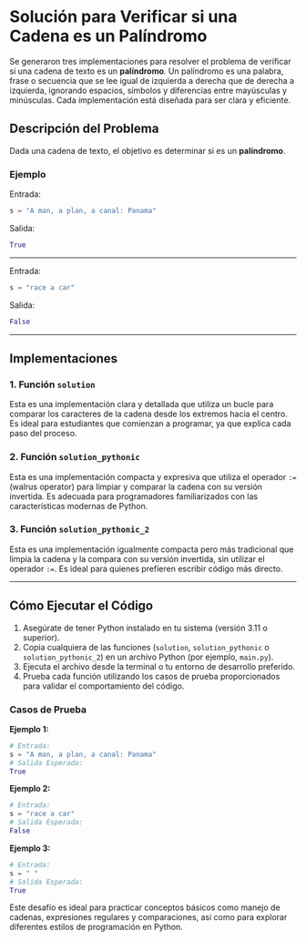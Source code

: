 # Solución para Verificar si una Cadena es un Palíndromo

Se generaron tres implementaciones para resolver el problema de verificar si una cadena de texto es un **palíndromo**. Un palíndromo es una palabra, frase o secuencia que se lee igual de izquierda a derecha que de derecha a izquierda, ignorando espacios, símbolos y diferencias entre mayúsculas y minúsculas. Cada implementación está diseñada para ser clara y eficiente.

## Descripción del Problema

Dada una cadena de texto, el objetivo es determinar si es un **palíndromo**.

### Ejemplo

Entrada:
```python
s = "A man, a plan, a canal: Panama"
```

Salida:
```python
True
```

---

Entrada:
```python
s = "race a car"
```

Salida:
```python
False
```

---

## Implementaciones

### 1. Función `solution`

Esta es una implementación clara y detallada que utiliza un bucle para comparar los caracteres de la cadena desde los extremos hacia el centro. Es ideal para estudiantes que comienzan a programar, ya que explica cada paso del proceso.

### 2. Función `solution_pythonic`

Esta es una implementación compacta y expresiva que utiliza el operador `:=` (walrus operator) para limpiar y comparar la cadena con su versión invertida. Es adecuada para programadores familiarizados con las características modernas de Python.

### 3. Función `solution_pythonic_2`

Esta es una implementación igualmente compacta pero más tradicional que limpia la cadena y la compara con su versión invertida, sin utilizar el operador `:=`. Es ideal para quienes prefieren escribir código más directo.

---

## Cómo Ejecutar el Código

1. Asegúrate de tener Python instalado en tu sistema (versión 3.11 o superior).
2. Copia cualquiera de las funciones (`solution`, `solution_pythonic` o `solution_pythonic_2`) en un archivo Python (por ejemplo, `main.py`).
3. Ejecuta el archivo desde la terminal o tu entorno de desarrollo preferido.
4. Prueba cada función utilizando los casos de prueba proporcionados para validar el comportamiento del código.

### Casos de Prueba

**Ejemplo 1:**
```python
# Entrada:
s = "A man, a plan, a canal: Panama"
# Salida Esperada:
True
```

**Ejemplo 2:**
```python
# Entrada:
s = "race a car"
# Salida Esperada:
False
```

**Ejemplo 3:**
```python
# Entrada:
s = " "
# Salida Esperada:
True
```


Este desafío es ideal para practicar conceptos básicos como manejo de cadenas, expresiones regulares y comparaciones, así como para explorar diferentes estilos de programación en Python.